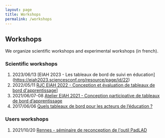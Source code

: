 ```yaml
---
layout: page
title: Workshops
permalink: /workshops
---
```

## Workshops

We organize scientific workshops and experimental workshops (in french).


### Scientific workshops
1. 2023/06/13 [EIAH 2023 - Les tableaux de bord de suivi en éducation] (https://eiah2023.sciencesconf.org/resource/page/id/22)
2. 2022/05/11 [RJC EIAH 2022 - Conception et évaluation de tableaux de bord d'apprentissage](https://padlad.github.io/RJC-EIAH2022/)]
3. 2021/06/07-08 [Atelier EIAH 2021 - Conception participative de tableaux de bord d’apprentissage](https://padlad.github.io/EIAH2021/)
4. 2017/06/06 [Quels tableaux de bord pour les acteurs de l’éducation ?](https://tbeiah17.wordpress.com/)

### Users workshops
1. 2021/10/20 [Rennes - séminaire de reconception de l'outil PadLAD](rennes) 
